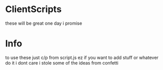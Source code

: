 ClientScripts
=============

these will be great one day i promise

Info
====

to use these just c/p from script.js ez
if you want to add stuff or whatever do it i dont care
i stole some of the ideas from confetti
